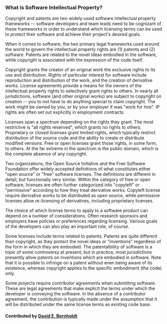 ### What is Software Intellectual Property?

<!--deck start--->
Copyright and patents are two widely-used software intellectual property frameworks -- software developers and team leads need to be cognizant of these frameworks in order to understand which licensing terms can be used to protect their software and achieve their project's desired goals.

<!--deck end--->

<!--body start--->
When it comes to  software, the two primary legal frameworks used around the world to govern the intellectual property rights are (1) patents and (2) software.  Patents are related to the novel ideas embodied in the software, while copyright is associated with the expression of the code itself.

Copyright grants the creator of an original work the exclusive rights to its use and distribution.  Rights of particular interest for software include reproduction and distribution of the work, and the creation of derivative works.  License agreements provide a means for the owners of the intellectual property rights to selectively grant rights to others.  In nearly all jurisdictions, software (and other original works) are subject to copyright on creation -- you to not have to do anything special to claim copyright. The work might be owned by you, or by your employer if was "work for hire".  IP rights are often set out explicitly in employment contracts.

Licenses span a spectrum depending on the rights they grant. The most restrictive is "all rights reserved", which grants no rights to others.  Proprietary or closed licenses grant limited rights, which typically restrict distribution of the source code and the ability to create or distribute modified versions.  Free or open licenses grant those rights, in some form, to others.  At the far extreme in the spectrum is the public domain, which is the complete absence of any copyright.

Two organizations, the Open Source Initiative and the Free Software Foundation offer widely accepted definitions of what constitutes either "open source" or "free" software licenses.  The definitions are different in detail, but functionally very similar.  Within the category of free or open software, licenses are often further categorized into "copyleft" or "permissive" according to how they treat derivative works.  Copyleft license require derivative works to be distributed as open source, while permissive licenses allow re-licensing of derivatives, including proprietary licenses.

The choice of which license terms to apply to a software product can depend on a number of considerations.  Often research sponsors and employers have policies or preferences regarding licensing.  Various goals of the developers can also play an important role, of course.

Some licenses include terms related to patents.  Patents are quite different than copyright, as they protect the novel ideas or "inventions" regardless of the form in which they are embodied.  The patentatbility of software is a topic of some controversy at present, but in practice, most jurisdictions presently allow patents on inventions which are embodied in software.  Note that it is possible to infringe on a patent without even being aware of its existence, whereas copyright applies to the specific embodiment (the code) only.

Some projects require contributor agreements when submitting software.  These are legal agreements that make explicit the terms under which the developer is conveying the software.  In the absence of a contributor agreement, the contribution is typically made under the assumption that it will be distributed under the same license terms as existing code base.

#### Contributed by [David E. Bernholdt](https://github.com/bernhold)
<!--body end--->


<!---
Publish: yes
Pinned: yes
Categories: collaboration
Topics: licensing
Tags:
Level: 0
Prerequisites: none
Aggregate: none
--->
